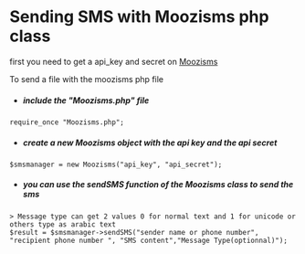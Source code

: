 # Sending SMS with Moozisms php class 

first you need to get a api_key and secret on [Moozisms](http://moozisms.com/)

To send a file with the moozisms php file 

- ##### include the "Moozisms.php" file 
```
require_once "Moozisms.php";
```
- ##### create a new Moozisms object with the api key and the api secret  
```
$smsmanager = new Moozisms("api_key", "api_secret");
```
- ##### you can use the sendSMS function of the Moozisms class to send the sms
```
> Message type can get 2 values 0 for normal text and 1 for unicode or others type as arabic text
$result = $smsmanager->sendSMS("sender name or phone number", "recipient phone number ", "SMS content","Message Type(optionnal)");
```


